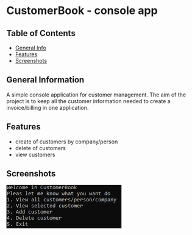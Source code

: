 # CustomerBook - console app

## Table of Contents
* [General Info](#general-information)
* [Features](#features)
* [Screenshots](#screenshots)

## General Information

A simple console application for customer management.
The aim of the project is to keep all the customer information needed to create a invoice/billing in one application.

## Features

- create of customers by company/person
- delete of customers
- view customers

## Screenshots
![Main menu screen](./ss/screen1.png)
